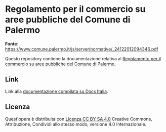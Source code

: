 Regolamento per il commercio su aree pubbliche del Comune di Palermo
==================================================

**Fonte**: https://www.comune.palermo.it/js/server/normative/_24122012094346.pdf

Questo repository contiene la documentazione relativa al [Regolamento per il commercio su aree pubbliche del Comune di Palermo](http://regolamento-commercio-aree-pubbliche-comune-palermo.readthedocs.io). 


Link
----

Link alla [documentazione compilata su Docs Italia](https://github.com/italia/docs-italia-starter-kit/tree/master/repo-documento).


Licenza
----
Quest'opera è distribuita con [Licenza CC BY SA 4.0](https://creativecommons.org/licenses/by-sa/4.0/deed.it) Creative Commons,  Attribuzione, Condividi allo stesso modo, versione 4.0 Internazionale.
